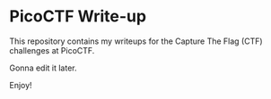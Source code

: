 # PicoCTF Write-up

This repository contains my writeups for the Capture The Flag (CTF) challenges at PicoCTF. 

Gonna edit it later. 

Enjoy!